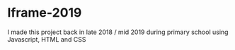 # Iframe-2019

I made this project back in late 2018 / mid 2019 during primary school using Javascript, HTML and CSS
